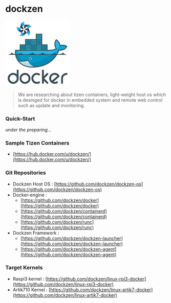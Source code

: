 # dockzen #

<img src="./image/tizen-docker.jpg" width="40%">

> We are researching about tizen containers, light-weight host os which is desinged for docker in embedded system and remote web control such as update and monitoring.


### Quick-Start ###

*under the preparing...*

### Sample Tizen Containers ###
- [https://hub.docker.com/u/dockzen/](https://hub.docker.com/u/dockzen/)

### Git Repositories ###
- Dockzen Host OS : [https://github.com/dockzen/dockzen-os](https://github.com/dockzen/dockzen-os)
- Docker-engine : 
	- [https://github.com/dockzen/docker](https://github.com/dockzen/docker)
	- [https://github.com/dockzen/containerd](https://github.com/dockzen/containerd)
	- [https://github.com/dockzen/runc](https://github.com/dockzen/runc)
- Dockzen Framework : 
	- [https://github.com/dockzen/dockzen-launcher](https://github.com/dockzen/dockzen-launcher)
	- [https://github.com/dockzen/dockzen-agent](https://github.com/dockzen/dockzen-agent)

### Target Kernels ###
- Raspi3 kernel : [https://github.com/dockzen/linux-rpi3-docker](https://github.com/dockzen/linux-rpi3-docker)
- Artik710 Kernel : [https://github.com/dockzen/linux-artik7-docker](https://github.com/dockzen/linux-artik7-docker)
  
    
